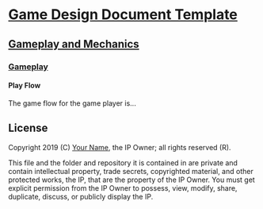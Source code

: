# [Game Design Document Template](../../readme.md)

## [Gameplay and  Mechanics](../readme.md)

### [Gameplay](./readme.md)

#### Play Flow

The game flow for the game player is...

## License

Copyright 2019 (C) [Your Name](https://your-name.github.io), the IP Owner; all rights reserved (R).

This file and the folder and repository it is contained in are private and contain intellectual property, trade secrets, copyrighted material, and other protected works, the IP, that are the property of the IP Owner. You must get explicit permission from the IP Owner to possess, view, modify, share, duplicate, discuss, or publicly display the IP.
